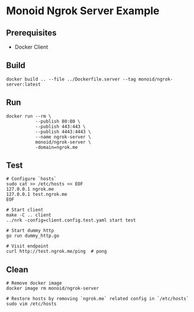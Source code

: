 # Monoid Ngrok Server Example

## Prerequisites

- Docker Client

## Build

```shell
docker build .. --file ../Dockerfile.server --tag monoid/ngrok-server:latest
```

## Run

```shell
docker run --rm \
           --publish 80:80 \
           --publish 443:443 \
           --publish 4443:4443 \
           --name ngrok-server \
           monoid/ngrok-server \
           -domain=ngrok.me
```

## Test

```shell
# Configure `hosts`
sudo cat >> /etc/hosts << EOF
127.0.0.1 ngrok.me
127.0.0.1 test.ngrok.me
EOF

# Start client
make -C .. client
../nrk -config=client.config.test.yaml start test

# Start dummy http
go run dummy_http.go

# Visit endpoint
curl http://test.ngrok.me/ping  # pong
```

## Clean

```shell
# Remove docker image
docker image rm monoid/ngrok-server

# Restore hosts by removing `ngrok.me` related config in `/etc/hosts`
sudo vim /etc/hosts
```
